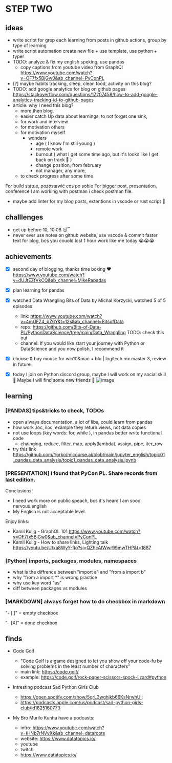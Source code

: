 # STEP TWO

## ideas

* write script for grep each learning from posts in github actions, group by type of learning
* write script automation create new file + use template, use python + typer
* TODO: analyze & fix my english speking, use pandas
  * copy captions from youtube video from GraphQl https://www.youtube.com/watch?v=OF7fx5BjGw0&ab_channel=PyConPL
* [?] maybe habits tracking, sleep, clean food, activity on this blog?
* TODO: add google analytics for blog on github pages https://stackoverflow.com/questions/17207458/how-to-add-google-analytics-tracking-id-to-github-pages
* article: why I need this blog?
  * more then blog, 
  * easier catch Up data about learnings, to  not forget one sink, 
  * for work and interview
  * for motivation others
  * for motivation myself
    * wonders
      * age ( I know I'm still young )
      * remote work
      * burnout ( what I get some time ago, but it's looks like I get back on track 💪 )
      * change position, from february
      * not manager, any more, 
  * to check progress after some time
  
For build statue, pozostawić cos po sobie
For bigger post, presentation, conference
I am working with postman i check postman file.
* maybe add linter for my blog posts, extentions in vscode or rust script 🦀

## challlenges

* get up before 10, 10:08 😴
* never ever use notes on github website, use vscode & commit faster text for blog, bcs you couold lost 1 hour work like me today 😭😭😭

## achievements

- [X] second day of blogging, thanks time boxing ❤️ https://www.youtube.com/watch?v=dUJtEZfVkCQ&ab_channel=MikeRapadas
- [X] plan learning for pandas
- [X] watched Data Wrangling Bits of Data by Michal Korzycki, watched 5 of 5 episodes
  * link: https://www.youtube.com/watch?v=4mUFZ4_pZ6Y&t=12s&ab_channel=BitsofData
  * repo: https://github.com/Bits-of-Data-PL/PythonDataScience/tree/main/Data_Wrangling TODO: check this out
  * channel: If you would like start your journey with Python or DataScience and you now polish, I recommend it
- [X] choose & buy mouse for win10&mac + blu | logitech mx master 3, review in future
- [X] today I join on Python discord group, maybe I will work on my social skill 🤔 Maybe I will find some new friends 🤗
![image](https://github.com/KuligKamil/kuligkamil.github.io/assets/13277748/76d9a07e-9cd8-46e7-9ee7-111b816701f0)


## learning 

### [PANDAS] tips&tricks to check, TODOs

* open always documentation, a lot of libs, could learn from pandas
* how work .loc, iloc, example they return views, not data copies 
* not use loops (key words: for, while ), in pandas better write functional code
  * chainging, reduce, filter, map, apply(lambda), assign, pipe, iter_row
* try this link https://github.com/Yorko/mlcourse.ai/blob/main/jupyter_english/topic01_pandas_data_analysis/topic1_pandas_data_analysis.ipynb

### [PRESENTATION] I found that PyCon PL. Share records from last edition.

Conclusions! 
* I need work more on public speach, bcs it's heard I am sooo nervous.english
* My English is not acceptable level.

Enjoy links:
* Kamil Kulig - GraphQL 101 https://www.youtube.com/watch?v=OF7fx5BjGw0&ab_channel=PyConPL
* Kamil Kulig - How to share links, Lighting talk https://youtu.be/Utxa8WyY-Ro?si=QZhcAtWwr99mwTHP&t=1887
  
### [Python] imports, packages, modules, namespaces

 * what is the diffrence between "import a" and "from a import b" 
 * why "from a import *" is wrong practice
 * why use key word "as"
 * diff between packages vs modules

### [MARKDOWN] always forget how to do checkbox in markdown

"- [ ]" = empty checkbox

"- [X]" = done checkbox


## finds

* Code Golf
  * "Code Golf is a game designed to let you show off your code-fu by solving problems in the least number of characters"
  * main link: https://code.golf/
  * example: https://code.golf/rock-paper-scissors-spock-lizard#python
  
* Intresting podcast Sad Python Girls Club
  * https://open.spotify.com/show/5qrL3wghjkb66KsNrwhUjj
  * https://podcasts.apple.com/us/podcast/sad-python-girls-club/id1625160773
* My Bro Murilo Kunha have a podcasts:
  * intro: https://www.youtube.com/watch?v=IHNb7rNVvXk&ab_channel=dataroots
  * website: https://www.datatopics.io/
  * youtube
  * twitch
  * https://www.datatopics.io/
